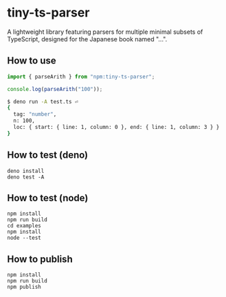 # tiny-ts-parser

A lightweight library featuring parsers for multiple minimal subsets of TypeScript, designed for the Japanese book named "...".

## How to use

```ts
import { parseArith } from "npm:tiny-ts-parser";

console.log(parseArith("100"));
```

```sh
$ deno run -A test.ts ⏎
{
  tag: "number",
  n: 100,
  loc: { start: { line: 1, column: 0 }, end: { line: 1, column: 3 } }
}
```

## How to test (deno)

```
deno install
deno test -A
```

## How to test (node)

```
npm install
npm run build
cd examples
npm install
node --test
```

## How to publish

```
npm install
npm run build
npm publish
```